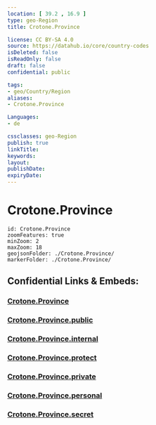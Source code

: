 ```yaml
---
location: [ 39.2 , 16.9 ] 
type: geo-Region
title: Crotone.Province

license: CC BY-SA 4.0
source: https://datahub.io/core/country-codes
isDeleted: false
isReadOnly: false
draft: false
confidential: public

tags:
- geo/Country/Region
aliases:
- Crotone.Province

Languages:
- de

cssclasses: geo-Region
publish: true
linkTitle: 
keywords: 
layout: 
publishDate: 
expiryDate: 
---
```


# Crotone.Province

```leaflet
id: Crotone.Province
zoomFeatures: true 
minZoom: 2 
maxZoom: 18
geojsonFolder: ./Crotone.Province/
markerFolder: ./Crotone.Province/
```


## Confidential Links & Embeds: 

### [Crotone.Province](/_Standards/Earth/Continent/Europe/Europe~South/Italy/regions~Italy/Calabria/Crotone.Province.md) 

### [Crotone.Province.public](/_public/Earth/Continent/Europe/Europe~South/Italy/regions~Italy/Calabria/Crotone.Province.public.md) 

### [Crotone.Province.internal](/_internal/Earth/Continent/Europe/Europe~South/Italy/regions~Italy/Calabria/Crotone.Province.internal.md) 

### [Crotone.Province.protect](/_protect/Earth/Continent/Europe/Europe~South/Italy/regions~Italy/Calabria/Crotone.Province.protect.md) 

### [Crotone.Province.private](/_private/Earth/Continent/Europe/Europe~South/Italy/regions~Italy/Calabria/Crotone.Province.private.md) 

### [Crotone.Province.personal](/_personal/Earth/Continent/Europe/Europe~South/Italy/regions~Italy/Calabria/Crotone.Province.personal.md) 

### [Crotone.Province.secret](/_secret/Earth/Continent/Europe/Europe~South/Italy/regions~Italy/Calabria/Crotone.Province.secret.md)

